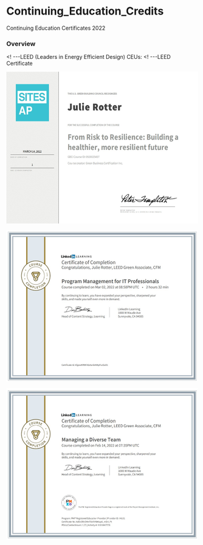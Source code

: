 # Continuing_Education_Credits
Continuing Education Certificates 2022 


### Overview
<! ---LEED (Leaders in Energy Efficient Design) CEUs:
<! ---LEED Certificate 
<p align="center">
  <img width="600" height=400" src="https://github.com/mjrotter4445/Continuing_Education_Credits/blob/main/LEED_Risk_to_Resilience.jpg">
</p>                                                                                                                                              
 <p align="center">
  <img width="600" height=400" src="https://github.com/mjrotter4445/Continuing_Education_Credits/blob/main/IT_LI_Pgm_Mgmt_for%20IT.jpg">
</p>                                                                                                                                                                
 <p align="center">
  <img width="600" height=400" src="https://github.com/mjrotter4445/Continuing_Education_Credits/blob/main/Managing_Diverse_Teams.jpg">
</p>    
<! --- <p align="center">
<! --- <img width="600" height=400" src="https://github.com/mjrotter4445/Continuing_Education_Credits/blob/main/IT_LI_Pgm_Mgmt_for%20IT.jpg">
<! --- </p>                                                                                                                                                       
<! ---  <p align="center">
<! --- <img width="600" height=400" src="https://github.com/mjrotter4445/Continuing_Education_Credits/blob/main/IT_LI_Pgm_Mgmt_for%20IT.jpg">
<! --- </p>    
